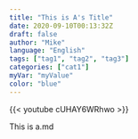 ```yaml
---
title: "This is A's Title"
date: 2020-09-10T00:13:32Z
draft: false
author: "Mike"
language: "English"
tags: ["tag1", "tag2", "tag3"]
categories: ["cat1"]
myVar: "myValue"
color: "blue"
---
```


{{< youtube cUHAY6WRhwo >}}

This is a.md


